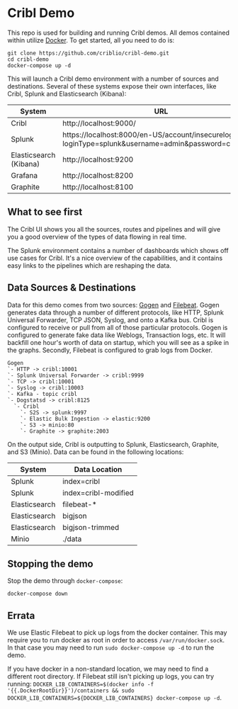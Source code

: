 # Cribl Demo

This repo is used for building and running Cribl demos. All demos contained within utilize [Docker](https://docs.docker.com/install/). To get started, all you need to do is:

    git clone https://github.com/criblio/cribl-demo.git
    cd cribl-demo
    docker-compose up -d

This will launch a Cribl demo environment with a number of sources and destinations. Several of these systems expose their own interfaces, like Cribl, Splunk and Elasticsearch (Kibana):

| System                 | URL                                                                                                    | Username | Password  |
|------------------------|--------------------------------------------------------------------------------------------------------|----------|-----------|
| Cribl                  | http://localhost:9000/                                          | admin    | admin |
| Splunk                 | https://localhost:8000/en-US/account/insecurelogin?loginType=splunk&username=admin&password=cribldemo | admin    | cribldemo |
| Elasticsearch (Kibana) | http://localhost:9200                                                                                  |          |           |
| Grafana                | http://localhost:8200                                                                                  | admin    | cribldemo |
| Graphite               | http://localhost:8100                                                                                  |          |           |

## What to see first

The Cribl UI shows you all the sources, routes and pipelines and will give you a good overview of the types of data flowing in real time.

The Splunk environment contains a number of dashboards which shows off use cases for Cribl. It's a nice overview of the capabilities, and it contains easy links to the pipelines which are reshaping the data.

## Data Sources & Destinations

Data for this demo comes from two sources: [Gogen](https://github.com/coccyx/gogen) and [Filebeat](https://github.com/elastic/beats). Gogen generates data through a number of different protocols, like HTTP, Splunk Universal Forwarder, TCP JSON, Syslog, and onto a Kafka bus. Cribl is configured to receive or pull from all of those particular protocols. Gogen is configured to generate fake data like Weblogs, Transaction logs, etc. It will backfill one hour's worth of data on startup, which you will see as a spike in the graphs. Secondly, Filebeat is configured to grab logs from Docker.

    Gogen
    `- HTTP -> cribl:10001
    `- Splunk Universal Forwarder -> cribl:9999
    `- TCP -> cribl:10001
    `- Syslog -> cribl:10003
    `- Kafka - topic cribl
    `- Dogstatsd -> cribl:8125
      `- Cribl
        `- S2S -> splunk:9997
        `- Elastic Bulk Ingestion -> elastic:9200
        `- S3 -> minio:80
        `- Graphite -> graphite:2003

On the output side, Cribl is outputting to Splunk, Elasticsearch, Graphite, and S3 (Minio). Data can be found in the following locations:

| System        | Data Location        |
|---------------|----------------------|
| Splunk        | index=cribl          |
| Splunk        | index=cribl-modified |
| Elasticsearch | filebeat-*           |
| Elasticsearch | bigjson              |
| Elasticsearch | bigjson-trimmed      |
| Minio         | ./data               |


## Stopping the demo

Stop the demo through `docker-compose`:

    docker-compose down

## Errata

We use Elastic Filebeat to pick up logs from the docker container. This may require you to run docker as root in order to access `/var/run/docker.sock`. In that case you may need to run `sudo docker-compose up -d` to run the demo. 

If you have docker in a non-standard location, we may need to find a different root directory. If Filebeat still isn't picking up logs, you can try running: `DOCKER_LIB_CONTAINERS=$(docker info -f '{{.DockerRootDir}}')/containers && sudo DOCKER_LIB_CONTAINERS=${DOCKER_LIB_CONTAINERS} docker-compose up -d`.
